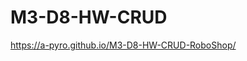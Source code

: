 # M3-D8-HW-CRUD
 https://a-pyro.github.io/M3-D8-HW-CRUD-RoboShop/
<!--

            You are building the new Amazon.
            This time you are also responsible for the back office.

            THIS is you CRUD endpoint
            https://striveschool-api.herokuapp.com/api/product/

            The product model is

            {
                "_id": "5d318e1a8541744830bef139", //SERVER GENERATED
                "name": "app test 1",  //REQUIRED
                "description": "somthing longer", //REQUIRED
                "brand": "nokia", //REQUIRED
                "imageUrl": "https://drop.ndtv.com/TECH/product_database/images/2152017124957PM_635_nokia_3310.jpeg?downsize=*:420&output-quality=80", //REQUIRED
                "price": 100, //REQUIRED
                "userId": "admin", //SERVER GENERATED
                "createdAt": "2019-07-19T09:32:10.535Z", //SERVER GENERATED
                "updatedAt": "2019-07-19T09:32:10.535Z", //SERVER GENERATED
                "__v": 0 //SERVER GENERATED
            }

            #---------------------------------------------------------------#
            EVERY REST API CALL SHOULD BE AUTHENTICATED.
            Every request to the API should use Token Based Authentication to secure access to the contents.
            You can get your token by registering on: strive.school/studentlogin

            Authorization: Bearer ###########

            Where ######### is the access_token returned by the endpoint.

            #---------------------------------------------------------------#

            Today you have to implement:

            - A backoffice page, where you can insert the product by specifying the parameters
            - A front page, where the user can see the available products

            ------ N.B. ------

            Tokens duration is set to 14 days. Whenever you'll need to obtain a new one you can send the following request:

            POST https://striveschool-api.herokuapp.com/api/account/login
            {
                "username": "testusername@yourmail.com",
                "password":"pass"
            }

        -->

